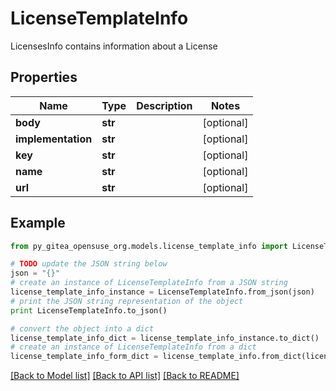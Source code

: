# LicenseTemplateInfo

LicensesInfo contains information about a License

## Properties
Name | Type | Description | Notes
------------ | ------------- | ------------- | -------------
**body** | **str** |  | [optional] 
**implementation** | **str** |  | [optional] 
**key** | **str** |  | [optional] 
**name** | **str** |  | [optional] 
**url** | **str** |  | [optional] 

## Example

```python
from py_gitea_opensuse_org.models.license_template_info import LicenseTemplateInfo

# TODO update the JSON string below
json = "{}"
# create an instance of LicenseTemplateInfo from a JSON string
license_template_info_instance = LicenseTemplateInfo.from_json(json)
# print the JSON string representation of the object
print LicenseTemplateInfo.to_json()

# convert the object into a dict
license_template_info_dict = license_template_info_instance.to_dict()
# create an instance of LicenseTemplateInfo from a dict
license_template_info_form_dict = license_template_info.from_dict(license_template_info_dict)
```
[[Back to Model list]](../README.md#documentation-for-models) [[Back to API list]](../README.md#documentation-for-api-endpoints) [[Back to README]](../README.md)


